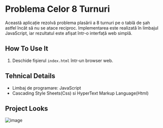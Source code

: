 # Problema Celor 8 Turnuri

Această aplicație rezolvă problema plasării a 8 turnuri pe o tablă de șah astfel încât să nu se atace reciproc. Implementarea este realizată în limbajul JavaScript, iar rezultatul este afișat într-o interfață web simplă.
## How To Use It

1. Deschide fișierul `index.html` într-un browser web.

## Tehnical Details

- Limbaj de programare: JavaScript
- Cascading Style Sheets(Css) si HyperText Markup Language(Html)

## Project Looks

![image](https://github.com/bogdanciui18/projectfinal/assets/138584489/76d721ac-af74-45ba-83e2-734903f00184)
